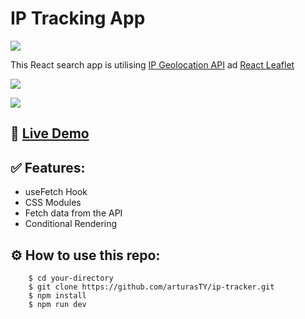 # IP Tracking App

[![](https://skillicons.dev/icons?i=vite,react,sass)]()

This React search app is utilising [IP Geolocation API](https://geo.ipify.org/) ad [React Leaflet](https://react-leaflet.js.org/)

![](https://user-images.githubusercontent.com/30295076/226648649-433ffdcc-c999-4b14-acaf-d35c37d04442.jpg)

![](https://user-images.githubusercontent.com/30295076/226879492-edb4034b-5dc0-4cf7-8d0a-ae29a9310339.jpg)

## 🔗 [Live Demo](https://arturasty.github.io/wiki-debounce-search/)

## ✅ Features:
* useFetch Hook
* CSS Modules
* Fetch data from the API
* Conditional Rendering

## ⚙️ How to use this repo:
```shell
    $ cd your-directory
    $ git clone https://github.com/arturasTY/ip-tracker.git
    $ npm install
    $ npm run dev
```